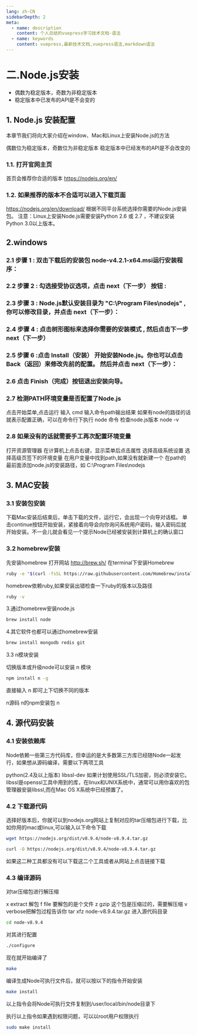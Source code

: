 ```yaml
---
lang: zh-CN
sidebarDepth: 2
meta:
  - name: description
    content: 个人总结的vuepress学习技术文档-语法
  - name: keywords
    content: vuepress,最新技术文档,vuepress语法,markdown语法
---
```


# 二.Node.js安装
- 偶数为稳定版本，奇数为非稳定版本
- 稳定版本中已发布的API是不会变的

## 1. Node.js 安装配置

本章节我们将向大家介绍在window、Mac和Linux上安装Node.js的方法

偶数位为稳定版本，奇数位为非稳定版本
稳定版本中已经发布的API是不会改变的
### 1.1. 打开官网主页

首页会推荐你合适的版本 https://nodejs.org/en/ 

### 1.2. 如果推荐的版本不合适可以进入下载页面

https://nodejs.org/en/download/ 根据不同平台系统选择你需要的Node.js安装包。 注意：Linux上安装Node.js需要安装Python 2.6 或 2.7 ，不建议安装Python 3.0以上版本。

## 2.windows

### 2.1 步骤 1 : 双击下载后的安装包 node-v4.2.1-x64.msi运行安装程序：



### 2.2 步骤 2 : 勾选接受协议选项，点击 next（下一步） 按钮 :



### 2.3 步骤 3 : Node.js默认安装目录为 "C:\Program Files\nodejs\" , 你可以修改目录，并点击 next（下一步）：



### 2.4 步骤 4 : 点击树形图标来选择你需要的安装模式 , 然后点击下一步 next（下一步）



### 2.5 步骤 6 :点击 Install（安装） 开始安装Node.js。你也可以点击 Back（返回）来修改先前的配置。 然后并点击 next（下一步）：



### 2.6 点击 Finish（完成）按钮退出安装向导。



### 2.7 检测PATH环境变量是否配置了Node.js

点击开始菜单,点击运行 
输入 cmd 
输入命令path输出结果 
如果有node的路径的话就表示配置正确，可以在命令行下执行 node 命令 检查node.js版本 node -v



### 2.8 如果没有的话就需要手工再次配置环境变量

打开资源管理器
在计算机上点击右键，显示菜单后点击属性
选择高级系统设置
选择高级页签下的环境变量
在用户变量中找到path,如果没有就新建一个
在path的最前面添加node.js的安装路径，如 C:\Program Files\nodejs


## 3. MAC安装

### 3.1 安装包安装

下载Mac安装后结束后，单击下载的文件，运行它，会出现一个向导对话框。 单击continue按钮开始安装，紧接着向导会向你询问系统用户密码，输入密码后就开始安装。不一会儿就会看见一个提示Node已经被安装到计算机上的确认窗口

### 3.2 homebrew安装

先安装homebrew 打开网站 http://brew.sh/
在terminal下安装Homebrew
```bash
ruby -e "$(curl -fsSL https://raw.githubusercontent.com/Homebrew/install/master/install)"
```
homebrew依赖ruby,如果安装出错检查一下ruby的版本以及路径
```bash
ruby -v
```
3.通过homebrew安装node.js
```bash
brew install node
```
4.其它软件也都可以通过homebrew安装
```bash
brew install mongodb redis git
```
3.3 n模块安装

切换版本或升级node可以安装 n 模块

```bash
npm install n -g
```
直接输入 n 即可上下切换不同的版本

n源码
n的npm安装包
n

## 4. 源代码安装

### 4.1 安装依赖库

Node依赖一些第三方代码库，但幸运的是大多数第三方库已经随Node一起发行，如果想从源码编译，需要以下两项工具

python(2.4及以上版本)
libssl-dev 如果计划使用SSL/TLS加密，则必须安装它。libssl是openssl工具中用到的库，在linux和UNIX系统中，通常可以用你喜欢的包管理器安装libssl,而在Mac OS X系统中已经预置了。
### 4.2 下载源代码

选择好版本后，你就可以到nodejs.org网站上复制对应的tar压缩包进行下载，比如你用的mac或linux,可以输入以下命令下载
```bash
wget https://nodejs.org/dist/v8.9.4/node-v8.9.4.tar.gz
```
```bash
curl -O https://nodejs.org/dist/v8.9.4/node-v8.9.4.tar.gz
```
如果这二种工具都没有可以下载这二个工具或者从网站上点击链接下载
### 4.3 编译源码

对tar压缩包进行解压缩

x extract 解包
f file 要解包的是个文件
z gzip 这个包是压缩过的，需要解压缩
v verbose把解包过程告诉你
tar xfz node-v8.9.4.tar.gz
进入源代码目录

```bash
cd node-v8.9.4
```
对其进行配置

```bash
./configure
```
现在就开始编译了

```bash
make
```
编译生成Node可执行文件后，就可以按以下的指令开始安装

```bash
make install
```
以上指令会将Node可执行文件复制到/user/local/bin/node目录下

执行以上指令如果遇到权限问题，可以以root用户权限执行
```bash
sudo make install
```
